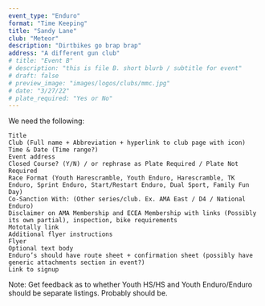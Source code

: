 ```yaml
---
event_type: "Enduro"
format: "Time Keeping"
title: "Sandy Lane"
club: "Meteor"
description: "Dirtbikes go brap brap"
address: "A different gun club"
# title: "Event B"
# description: "this is file B. short blurb / subtitle for event"
# draft: false
# preview_image: "images/logos/clubs/mmc.jpg"
# date: "3/27/22"
# plate_required: "Yes or No"
---
```


We need the following: 

    Title
    Club (Full name + Abbreviation + hyperlink to club page with icon)
    Time & Date (Time range?)
    Event address
    Closed Course? (Y/N) / or rephrase as Plate Required / Plate Not Required
    Race Format (Youth Harescramble, Youth Enduro, Harescramble, TK Enduro, Sprint Enduro, Start/Restart Enduro, Dual Sport, Family Fun Day)
    Co-Sanction With: (Other series/club. Ex. AMA East / D4 / National Enduro)
    Disclaimer on AMA Membership and ECEA Membership with links (Possibly its own partial), inspection, bike requirements
    Mototally link
    Additional flyer instructions
    Flyer
    Optional text body
    Enduro’s should have route sheet + confirmation sheet (possibly have generic attachments section in event?)
    Link to signup

Note: Get feedback as to whether Youth HS/HS and Youth Enduro/Enduro should be separate listings. Probably should be.
